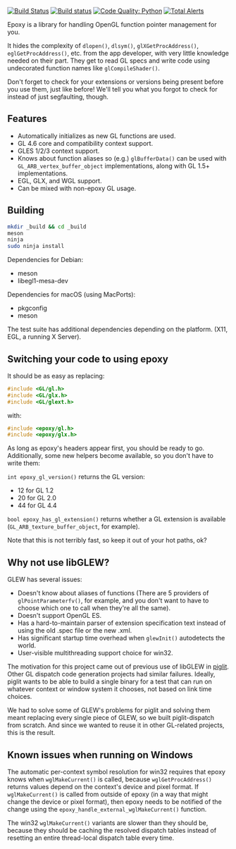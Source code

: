 [![Build Status](https://travis-ci.org/anholt/libepoxy.svg?branch=master)](https://travis-ci.org/anholt/libepoxy)
[![Build status](https://ci.appveyor.com/api/projects/status/xv6y5jurt5v5ngjx/branch/master?svg=true)](https://ci.appveyor.com/project/ebassi/libepoxy/branch/master)
[![Code Quality: Python](https://img.shields.io/lgtm/grade/python/g/anholt/libepoxy.svg?logo=lgtm&logoWidth=18)](https://lgtm.com/projects/g/anholt/libepoxy/context:python)
[![Total Alerts](https://img.shields.io/lgtm/alerts/g/anholt/libepoxy.svg?logo=lgtm&logoWidth=18)](https://lgtm.com/projects/g/anholt/libepoxy/alerts)

Epoxy is a library for handling OpenGL function pointer management for
you.

It hides the complexity of `dlopen()`, `dlsym()`, `glXGetProcAddress()`,
`eglGetProcAddress()`, etc. from the app developer, with very little
knowledge needed on their part.  They get to read GL specs and write
code using undecorated function names like `glCompileShader()`.

Don't forget to check for your extensions or versions being present
before you use them, just like before!  We'll tell you what you forgot
to check for instead of just segfaulting, though.

Features
--------

  * Automatically initializes as new GL functions are used.
  * GL 4.6 core and compatibility context support.
  * GLES 1/2/3 context support.
  * Knows about function aliases so (e.g.) `glBufferData()` can be
    used with `GL_ARB_vertex_buffer_object` implementations, along
    with GL 1.5+ implementations.
  * EGL, GLX, and WGL support.
  * Can be mixed with non-epoxy GL usage.

Building
--------

```sh
mkdir _build && cd _build
meson
ninja
sudo ninja install
```

Dependencies for Debian:

  * meson
  * libegl1-mesa-dev

Dependencies for macOS (using MacPorts): 

  * pkgconfig
  * meson

The test suite has additional dependencies depending on the platform.
(X11, EGL, a running X Server).

Switching your code to using epoxy
----------------------------------

It should be as easy as replacing:

```cpp
#include <GL/gl.h>
#include <GL/glx.h>
#include <GL/glext.h>
```

with:

```cpp
#include <epoxy/gl.h>
#include <epoxy/glx.h>
```

As long as epoxy's headers appear first, you should be ready to go.
Additionally, some new helpers become available, so you don't have to
write them:

`int epoxy_gl_version()` returns the GL version:

  * 12 for GL 1.2
  * 20 for GL 2.0
  * 44 for GL 4.4

`bool epoxy_has_gl_extension()` returns whether a GL extension is
available (`GL_ARB_texture_buffer_object`, for example).

Note that this is not terribly fast, so keep it out of your hot paths,
ok?

Why not use libGLEW?
--------------------

GLEW has several issues:

  * Doesn't know about aliases of functions (There are 5 providers of
    `glPointParameterfv()`, for example, and you don't want to have to
    choose which one to call when they're all the same).
  * Doesn't support OpenGL ES.
  * Has a hard-to-maintain parser of extension specification text
    instead of using the old .spec file or the new .xml.
  * Has significant startup time overhead when `glewInit()`
    autodetects the world.
  * User-visible multithreading support choice for win32.

The motivation for this project came out of previous use of libGLEW in
[piglit](http://piglit.freedesktop.org/).  Other GL dispatch code
generation projects had similar failures.  Ideally, piglit wants to be
able to build a single binary for a test that can run on whatever
context or window system it chooses, not based on link time choices.

We had to solve some of GLEW's problems for piglit and solving them
meant replacing every single piece of GLEW, so we built
piglit-dispatch from scratch.  And since we wanted to reuse it in
other GL-related projects, this is the result.

Known issues when running on Windows
------------------------------------

The automatic per-context symbol resolution for win32 requires that
epoxy knows when `wglMakeCurrent()` is called, because `wglGetProcAddress()`
returns values depend on the context's device and pixel format.  If
`wglMakeCurrent()` is called from outside of epoxy (in a way that might
change the device or pixel format), then epoxy needs to be notified of
the change using the `epoxy_handle_external_wglMakeCurrent()` function.

The win32 `wglMakeCurrent()` variants are slower than they should be,
because they should be caching the resolved dispatch tables instead of
resetting an entire thread-local dispatch table every time.
